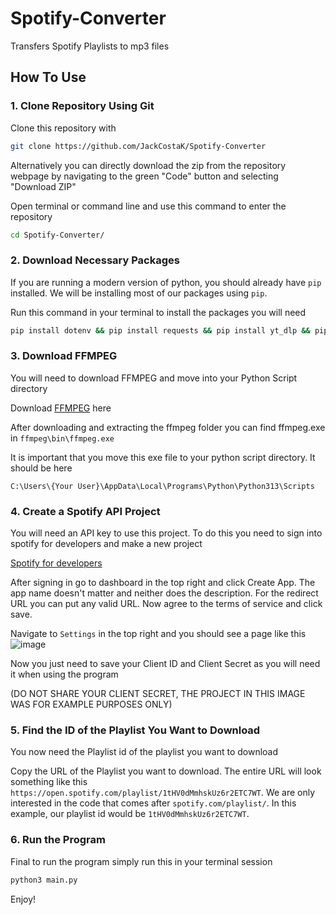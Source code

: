 # Spotify-Converter
Transfers Spotify Playlists to mp3 files

## How To Use

### 1. Clone Repository Using Git
Clone this repository with
```bash
git clone https://github.com/JackCostaK/Spotify-Converter
```
Alternatively you can directly download the zip from the repository webpage by navigating to the green "Code" button and selecting "Download ZIP"

Open terminal or command line and use this command to enter the repository
```bash
cd Spotify-Converter/
```

### 2. Download Necessary Packages
If you are running a modern version of python, you should already have `pip` installed. We will be installing most of our packages using `pip`.

Run this command in your terminal to install the packages you will need
```bash
pip install dotenv && pip install requests && pip install yt_dlp && pip install youtube_search
```
### 3. Download FFMPEG
You will need to download FFMPEG and move into your Python Script directory

Download [FFMPEG](https://www.ffmpeg.org/download.html) here

After downloading and extracting the ffmpeg folder you can find ffmpeg.exe in `ffmpeg\bin\ffmpeg.exe`

It is important that you move this exe file to your python script directory. It should be here

`C:\Users\{Your User}\AppData\Local\Programs\Python\Python313\Scripts`

### 4. Create a Spotify API Project
You will need an API key to use this project. To do this you need to sign into spotify for developers and make a new project

[Spotify for developers](https://developer.spotify.com/)

After signing in go to dashboard in the top right and click Create App.
The app name doesn't matter and neither does the description. For the redirect URL you can put any valid URL.
Now agree to the terms of service and click save.

Navigate to `Settings` in the top right and you should see a page like this
![image](https://github.com/user-attachments/assets/88abe509-e5e1-4409-a014-fb670743ab65)


Now you just need to save your Client ID and Client Secret as you will need it when using the program

(DO NOT SHARE YOUR CLIENT SECRET, THE PROJECT IN THIS IMAGE WAS FOR EXAMPLE PURPOSES ONLY)

### 5. Find the ID of the Playlist You Want to Download
You now need the Playlist id of the playlist you want to download

Copy the URL of the Playlist you want to download. The entire URL will look something like this `https://open.spotify.com/playlist/1tHV0dMmhskUz6r2ETC7WT`. We are only interested in the code that comes after `spotify.com/playlist/`. In this example, our playlist id would be `1tHV0dMmhskUz6r2ETC7WT`.

### 6. Run the Program
Final to run the program simply run this in your terminal session
```bash
python3 main.py
```

Enjoy!





